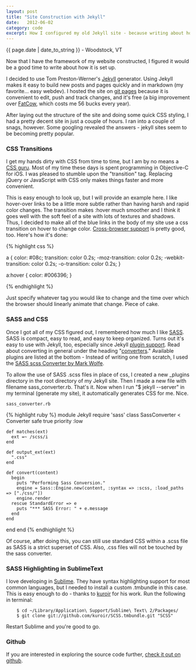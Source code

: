 ```yaml
---
layout: post
title: "Site Construction with Jekyll"
date:   2012-06-02
category: code
excerpt: How I configured my old Jekyll site - because writing about how you built your jekyll site if you used jekyll to build your site seems to be a trend among devs.
---
```


{{ page.date | date_to_string }} - Woodstock, VT

<!--
Post content goes here.
-->

Now that I have the framework of my website constructed, I figured it would be a good time to write about how it is set up.

I decided to use Tom Preston-Werner's [Jekyll](https://github.com/mojombo/jekyll) generator. Using Jekyll makes it easy to build new posts and pages quickly and in markdown (my favorite... easy webdev). I hosted the site on [git pages](http://pages.github.com/) because it is convenient to edit, push and track changes, and it's free (a big improvement over [FatCow](http://www.fatcow.com/), which costs me 56 bucks every year).

After laying out the structure of the site and doing some quick CSS styling, I had a pretty decent site in just a couple of hours. I ran into a couple of snags, however. Some googling revealed the answers - jekyll sites seem to be becoming pretty popular.

### CSS Transitions

I get my hands dirty with CSS from time to time, but I am by no means a [CSS guru](http://willpots.com). Most of my time these days is spent programming in Objective-C for iOS. I was pleased to stumble upon the "transition" tag. Replacing jQuery or JavaScript with CSS only makes things faster and more convenient.

This is easy enough to look up, but I will provide an example here. I like hover-over links to be a little more subtle rather than having harsh and rapid color changes. The transition makes :hover much smoother and I think it goes well with the soft feel of a site with lots of textures and shadows. Thus, I decided to make all of the blue links in the body of my site use a css transition on hover to change color. [Cross-browser support](http://caniuse.com/#search=transition) is pretty good, too. Here's how it's done:

{% highlight css %}

a {
	color: #08c;
	transition: color 0.2s;
	-moz-transition: color 0.2s;
	-webkit-transition: color 0.2s;
	-o-transition: color 0.2s;
}

a:hover {
	color: #006396;
}

{% endhighlight %}

Just specify whatever tag you would like to change and the time over which the browser should linearly animate that change. Piece of cake.

### SASS and CSS

Once I got all of my CSS figured out, I remembered how much I like [SASS](http://sass-lang.com/). SASS is compact, easy to read, and easy to keep organized. Turns out it's easy to use with Jekyll, too, especially since Jekyll [plugin support](https://github.com/mojombo/jekyll/wiki/Plugins). Read about converting in general under the heading "[converters](https://github.com/mojombo/jekyll/wiki/Plugins)." Available plugins are listed at the bottom - Instead of writing one from scratch, I used the [SASS scss Converter by Mark Wolfe](https://gist.github.com/960150).

To allow the use of SASS .scss files in place of css, I created a new _plugins directory in the root directory of my Jekyll site. Then I made a new file with filename sass_converter.rb. That's it. Now when I run "$ jekyll --server" in my terminal (generate my site), it automatically generates CSS for me. Nice.

	sass_converter.rb

{% highlight ruby %}
module Jekyll
  require 'sass'
  class SassConverter < Converter
    safe true
    priority :low

    def matches(ext)
      ext =~ /scss/i
    end

    def output_ext(ext)
      ".css"
    end

    def convert(content)
      begin
        puts "Performing Sass Conversion."
        engine = Sass::Engine.new(content, :syntax => :scss, :load_paths => ["./css/"])
        engine.render
      rescue StandardError => e
        puts "*** SASS Error: " + e.message
      end
    end

  end
end
{% endhighlight %}

Of course, after doing this, you can still use standard CSS within a .scss file as SASS is a strict superset of CSS. Also, .css files will not be touched by the sass converter.

### SASS Highlighting in SublimeText

I love developing in [Sublime](http://www.sublimetext.com/). They have syntax highlighting support for most common languages, but I needed to install a custom .tmbundle in this case. This is easy enough to do - thanks to [kuroir](https://github.com/kuroir) for his work. Run the following in terminal:

		$ cd ~/Library/Application\ Support/Sublime\ Text\ 2/Packages/
		$ git clone git://github.com/kuroir/SCSS.tmbundle.git "SCSS"

Restart Sublime and you're good to go.

### Github

If you are interested in exploring the source code further, [check it out on github](https://github.com/tnbeatty/tnbeatty.github.com).
